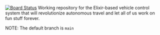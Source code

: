 [![Board Status](https://dev.azure.com/rotofro/b7c5753c-798c-4c60-b180-1d4d44d356a0/a3db8486-56cf-4598-9002-fe236deaf267/_apis/work/boardbadge/e5bc31b5-cde8-46bd-a773-5d80049707c1)](https://dev.azure.com/rotofro/b7c5753c-798c-4c60-b180-1d4d44d356a0/_boards/board/t/a3db8486-56cf-4598-9002-fe236deaf267/Microsoft.RequirementCategory)
Working repository for the Elixir-based vehicle control system that will revolutionize autonomous travel and let all of us work on fun stuff forever.

NOTE: The default branch is `main`
